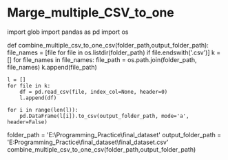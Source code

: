 # Marge_multiple_CSV_to_one

import glob
import pandas as pd
import os

def combine_multiple_csv_to_one_csv(folder_path,output_folder_path):
    file_names = [file for file in os.listdir(folder_path) if file.endswith('.csv')]
    k = []
    for file_names in file_names:
        file_path = os.path.join(folder_path, file_names)
        k.append(file_path)

    l = []
    for file in k:
        df = pd.read_csv(file, index_col=None, header=0)
        l.append(df)

    for i in range(len(l)):
        pd.DataFrame(l[i]).to_csv(output_folder_path, mode='a', header=False)

folder_path = 'E:\\Programming_Practice\\final_dataset'
output_folder_path = 'E:Programming_Practice\\final_dataset\\final_dataset.csv'
combine_multiple_csv_to_one_csv(folder_path,output_folder_path)
